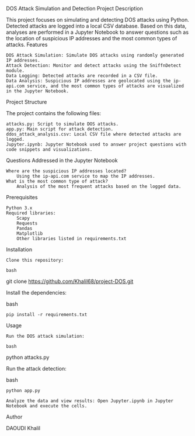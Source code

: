 DOS Attack Simulation and Detection Project
Description

This project focuses on simulating and detecting DOS attacks using Python. Detected attacks are logged into a local CSV database. Based on this data, analyses are performed in a Jupyter Notebook to answer questions such as the location of suspicious IP addresses and the most common types of attacks.
Features

    DOS Attack Simulation: Simulate DOS attacks using randomly generated IP addresses.
    Attack Detection: Monitor and detect attacks using the SniffnDetect module.
    Data Logging: Detected attacks are recorded in a CSV file.
    Data Analysis: Suspicious IP addresses are geolocated using the ip-api.com service, and the most common types of attacks are visualized in the Jupyter Notebook.

Project Structure

The project contains the following files:

    attacks.py: Script to simulate DOS attacks.
    app.py: Main script for attack detection.
    ddos_attack_analysis.csv: Local CSV file where detected attacks are logged.
    Jupyter.ipynb: Jupyter Notebook used to answer project questions with code snippets and visualizations.

Questions Addressed in the Jupyter Notebook

    Where are the suspicious IP addresses located?
        Using the ip-api.com service to map the IP addresses.
    What is the most common type of attack?
        Analysis of the most frequent attacks based on the logged data.

Prerequisites

    Python 3.x
    Required libraries:
        Scapy
        Requests
        Pandas
        Matplotlib
        Other libraries listed in requirements.txt

Installation

    Clone this repository:

    bash

git clone https://github.com/Khalil68/project-DOS.git

Install the dependencies:

bash

    pip install -r requirements.txt

Usage

    Run the DOS attack simulation:

    bash

python attacks.py

Run the attack detection:

bash

    python app.py

    Analyze the data and view results: Open Jupyter.ipynb in Jupyter Notebook and execute the cells.

Author

DAOUDI Khalil
